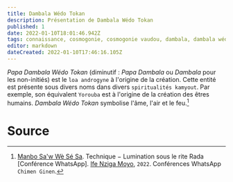 ```yaml
---
title: Dambala Wédo Tokan
description: Présentation de Dambala Wédo Tokan
published: 1
date: 2022-01-10T18:01:46.942Z
tags: connaissance, cosmogonie, cosmogonie vaudou, dambala, dambala wédo, dambala wédo tokan, esprit, esprit serpent, esprit vaudou, loa, loa primordial, loa serpent, loa solaire, loa vaudou, serpent, énergie primordiale, papa danbala, papa danbala wédo tokan
editor: markdown
dateCreated: 2022-01-10T17:46:16.105Z
---
```


*Papa Dambala Wédo Tokan* (diminutif : *Papa Dambala* ou *Dambala* pour les non-initiés) est le `loa androgyne` à l'origine de la création.
Cette entité est présente sous divers noms dans divers `spiritualités kamyout`. Par exemple, son équivalent `Yorouba` est à l'origine de la création des êtres humains.
*Dambala Wédo Tokan* symbolise l'âme, l'air et le feu.[^1]

# Source

[^1]:  [Manbo Sa'w Wè Sé Sa](https://www.facebook.com/rosmywaystv). Technique − Lumination sous le rite Rada [Conférence WhatsApp]. [Ife Nziga Moyo](https://www.facebook.com/IF%C3%89-Nzinga-Moyo-102447998373899/), `2022`. Conférences WhatsApp `Chimen Ginen`.